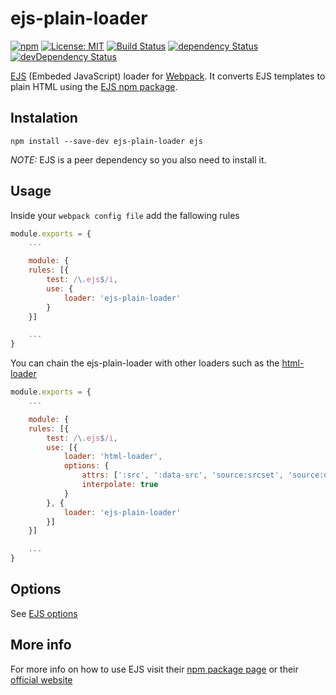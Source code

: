 # ejs-plain-loader

[![npm](https://img.shields.io/npm/v/ejs-plain-loader.svg)](https://www.npmjs.com/package/ejs-plain-loader)
[![License: MIT](https://img.shields.io/badge/License-MIT-blue.svg)](https://github.com/ThisNameWasTaken/ejs-plain-loader/blob/master/LICENSE)
[![Build Status](https://travis-ci.org/ThisNameWasTaken/ejs-plain-loader.svg?branch=master)](https://travis-ci.org/ThisNameWasTaken/ejs-plain-loader)
[![dependency Status](https://david-dm.org/ThisNameWasTaken/ejs-plain-loader/status.svg)](https://david-dm.org/ThisNameWasTaken/ejs-plain-loader#info=dependencies)
[![devDependency Status](https://david-dm.org/ThisNameWasTaken/ejs-plain-loader/dev-status.svg)](https://david-dm.org/ThisNameWasTaken/ejs-plain-loader#info=devDependencies)

[EJS](http://www.embeddedjs.com/) (Embeded JavaScript) loader for [Webpack](http://webpack.js.org). It converts EJS templates to plain HTML using the [EJS npm package](https://www.npmjs.com/package/ejs).

## Instalation
```
npm install --save-dev ejs-plain-loader ejs
```

_NOTE:_ EJS is a peer dependency so you also need to install it.

## Usage
Inside your `webpack config file` add the fallowing rules
```js
module.exports = {
    ...

    module: {
    rules: [{
        test: /\.ejs$/i,
        use: {
            loader: 'ejs-plain-loader'
        }
    }]

    ...
}
```

You can chain the ejs-plain-loader with other loaders such as the [html-loader](https://www.npmjs.com/package/html-loader)

```js
module.exports = {
    ...

    module: {
    rules: [{
        test: /\.ejs$/i,
        use: [{
            loader: 'html-loader',
            options: {
                attrs: [':src', ':data-src', 'source:srcset', 'source:data-srcset'], // load(require) images, videos or other resources
                interpolate: true
            }
        }, {
            loader: 'ejs-plain-loader'
        }]
    }]

    ...
}
```

## Options
See [EJS options](https://www.npmjs.com/package/ejs#options)

## More info
For more info on how to use EJS visit their [npm package page](https://www.npmjs.com/package/ejs) or their [official website](http://ejs.co/)
